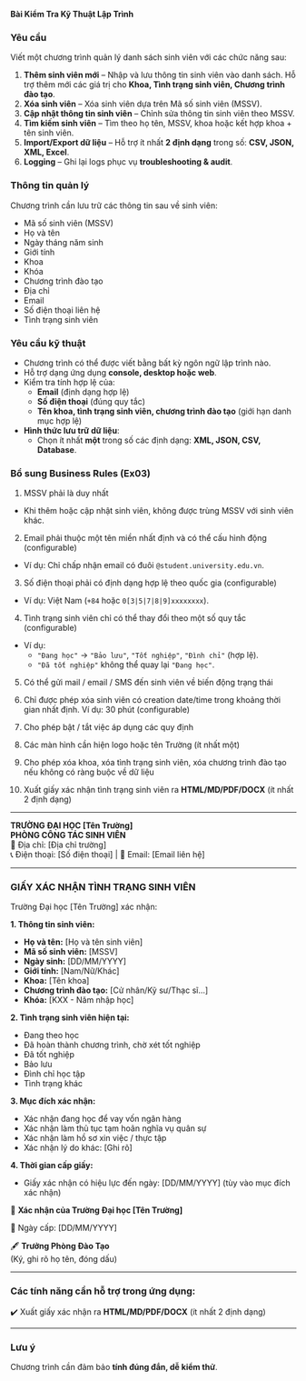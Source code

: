 **Bài Kiểm Tra Kỹ Thuật Lập Trình**  

### **Yêu cầu**  
Viết một chương trình quản lý danh sách sinh viên với các chức năng sau:  

1. **Thêm sinh viên mới** – Nhập và lưu thông tin sinh viên vào danh sách. Hỗ trợ thêm mới các giá trị cho **Khoa, Tình trạng sinh viên, Chương trình đào tạo**.  
2. **Xóa sinh viên** – Xóa sinh viên dựa trên Mã số sinh viên (MSSV).  
3. **Cập nhật thông tin sinh viên** – Chỉnh sửa thông tin sinh viên theo MSSV.  
4. **Tìm kiếm sinh viên** – Tìm theo họ tên, MSSV, khoa hoặc kết hợp khoa + tên sinh viên.  
5. **Import/Export dữ liệu** – Hỗ trợ ít nhất **2 định dạng** trong số: **CSV, JSON, XML, Excel**.  
6. **Logging** – Ghi lại logs phục vụ **troubleshooting & audit**.  

### **Thông tin quản lý**  
Chương trình cần lưu trữ các thông tin sau về sinh viên:  

- Mã số sinh viên (MSSV)  
- Họ và tên  
- Ngày tháng năm sinh  
- Giới tính  
- Khoa  
- Khóa  
- Chương trình đào tạo  
- Địa chỉ  
- Email  
- Số điện thoại liên hệ  
- Tình trạng sinh viên  

### **Yêu cầu kỹ thuật**  

- Chương trình có thể được viết bằng bất kỳ ngôn ngữ lập trình nào.  
- Hỗ trợ dạng ứng dụng **console, desktop hoặc web**.  
- Kiểm tra tính hợp lệ của:  
  - **Email** (định dạng hợp lệ)  
  - **Số điện thoại** (đúng quy tắc)  
  - **Tên khoa, tình trạng sinh viên, chương trình đào tạo** (giới hạn danh mục hợp lệ)  
- **Hình thức lưu trữ dữ liệu**:  
  - Chọn ít nhất **một** trong số các định dạng: **XML, JSON, CSV, Database**.  

### **Bổ sung Business Rules** (Ex03)

01. MSSV phải là duy nhất  
   - Khi thêm hoặc cập nhật sinh viên, không được trùng MSSV với sinh viên khác.  

02. Email phải thuộc một tên miền nhất định và có thể cấu hình động (configurable) 
   - Ví dụ: Chỉ chấp nhận email có đuôi `@student.university.edu.vn`.  

03. Số điện thoại phải có định dạng hợp lệ theo quốc gia (configurable) 
   - Ví dụ: Việt Nam (`+84` hoặc `0[3|5|7|8|9]xxxxxxxx`).  		 

04. Tình trạng sinh viên chỉ có thể thay đổi theo một số quy tắc (configurable)
   - Ví dụ:  
     - `"Đang học"` → `"Bảo lưu"`, `"Tốt nghiệp"`, `"Đình chỉ"` (hợp lệ).  
     - `"Đã tốt nghiệp"` không thể quay lại `"Đang học"`.  
	 
05. Có thể gửi mail / email / SMS đến sinh viên về biến động trạng thái
	
06. Chỉ được phép xóa sinh viên có creation date/time trong khoảng thời gian nhất định. Ví dụ: 30 phút (configurable) 

07. Cho phép bật / tắt việc áp dụng các quy định 

08. Các màn hình cần hiện logo hoặc tên Trường (ít nhất một)

09. Cho phép xóa khoa, xóa tình trạng sinh viên, xóa chương trình đào tạo nếu không có ràng buộc về dữ liệu 

10. Xuất giấy xác nhận tình trạng sinh viên ra **HTML/MD/PDF/DOCX** (ít nhất 2 định dạng)
---

**TRƯỜNG ĐẠI HỌC [Tên Trường]**  
**PHÒNG CÔNG TÁC SINH VIÊN**  
📍 Địa chỉ: [Địa chỉ trường]  
📞 Điện thoại: [Số điện thoại] | 📧 Email: [Email liên hệ]  

---

### **GIẤY XÁC NHẬN TÌNH TRẠNG SINH VIÊN**  

Trường Đại học [Tên Trường] xác nhận:  

**1. Thông tin sinh viên:**  
- **Họ và tên:** [Họ và tên sinh viên]  
- **Mã số sinh viên:** [MSSV]  
- **Ngày sinh:** [DD/MM/YYYY]  
- **Giới tính:** [Nam/Nữ/Khác]  
- **Khoa:** [Tên khoa]  
- **Chương trình đào tạo:** [Cử nhân/Kỹ sư/Thạc sĩ...]  
- **Khóa:** [KXX - Năm nhập học]  

**2. Tình trạng sinh viên hiện tại:** 
- Đang theo học
- Đã hoàn thành chương trình, chờ xét tốt nghiệp
- Đã tốt nghiệp
- Bảo lưu 
- Đình chỉ học tập
- Tình trạng khác 
 
**3. Mục đích xác nhận:**  
- Xác nhận đang học để vay vốn ngân hàng  
- Xác nhận làm thủ tục tạm hoãn nghĩa vụ quân sự  
- Xác nhận làm hồ sơ xin việc / thực tập 
- Xác nhận lý do khác: [Ghi rõ]  

**4. Thời gian cấp giấy:**  
- Giấy xác nhận có hiệu lực đến ngày: [DD/MM/YYYY]  (tùy vào mục đích xác nhận)

📍 **Xác nhận của Trường Đại học [Tên Trường]**  

📅 Ngày cấp: [DD/MM/YYYY]  

🖋 **Trưởng Phòng Đào Tạo**  
(Ký, ghi rõ họ tên, đóng dấu)  

---

### **Các tính năng cần hỗ trợ trong ứng dụng:**  
✔️ Xuất giấy xác nhận ra **HTML/MD/PDF/DOCX**  (ít nhất 2 định dạng)

----------------------------------------------------------------------------------------------------

### **Lưu ý**  
Chương trình cần đảm bảo **tính đúng đắn, dễ kiểm thử**.



